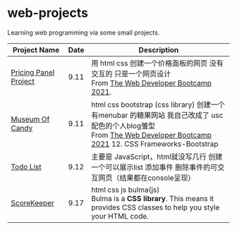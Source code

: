 # web-projects
Learning web programming via some small projects.

| Project Name                                   | Date | Description                                                  |
| ---------------------------------------------- | ---- | ------------------------------------------------------------ |
| [Pricing Panel Project](./PricingPanelProject) | 9.11 | 用 html css 创建一个价格面板的网页 没有交互的 只是一个网页设计 <br/>From [The Web Developer Bootcamp 2021](https://www.udemy.com/course/the-web-developer-bootcamp/). |
| [Museum Of Candy](./Museum_Of_Candy)           | 9.11 | html css bootstrap (css library) 创建一个有menubar 的糖果网站 我自己改成了 usc配色的个人blog雏型 <br>From [The Web Developer Bootcamp 2021](https://www.udemy.com/course/the-web-developer-bootcamp/) 12. CSS Frameworks-Bootstrap |
| [Todo List](./TodoListProject)                 | 9.12 | 主要是 JavaScript，html就没写几行 创建一个可以展示list 添加事件 删除事件的可交互网页（结果都在console呈现） |
| [ScoreKeeper](./ScoreKeeper)                   | 9.17 | html css js bulma(js)<br/>Bulma is a **CSS library**. This means it provides CSS classes to help you style your HTML code. |

